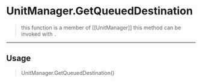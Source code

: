 # UnitManager.GetQueuedDestination
> this function is a member of [[UnitManager]]
> this method can be invoked with `.`
-----
## Usage
> UnitManager.GetQueuedDestination()
